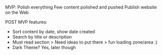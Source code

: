 MVP:
Polish everything
Few content polished and pushed
Publish website on the Web

POST MVP features:

- Sort content by date, show date created
- Search by title or description
- Must read section > Need ideas to put there > fun loading zone/area :)
- Dark Theme? Yes, later though
